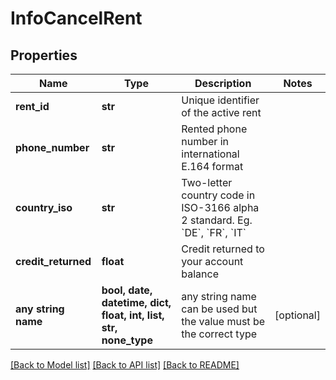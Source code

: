 # InfoCancelRent


## Properties
Name | Type | Description | Notes
------------ | ------------- | ------------- | -------------
**rent_id** | **str** | Unique identifier of the active rent | 
**phone_number** | **str** | Rented phone number in international E.164 format | 
**country_iso** | **str** | Two-letter country code in ISO-3166 alpha 2 standard. Eg. &#x60;DE&#x60;, &#x60;FR&#x60;, &#x60;IT&#x60; | 
**credit_returned** | **float** | Credit returned to your account balance | 
**any string name** | **bool, date, datetime, dict, float, int, list, str, none_type** | any string name can be used but the value must be the correct type | [optional]

[[Back to Model list]](../../README.md#models) [[Back to API list]](../../README.md#available-methods) [[Back to README]](../../README.md)


